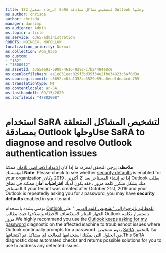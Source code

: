 ```yaml
---
title: 182 الرجاء تشغيل SaRA لتشخيص مشاكل مصادقه Outlook وحلها
ms.author: chrisda
author: chrisda
manager: dansimp
ms.audience: Admin
ms.topic: article
ms.service: o365-administration
ROBOTS: NOINDEX, NOFOLLOW
localization_priority: Normal
ms.collection: Adm_O365
ms.custom:
- "182"
- "1800012"
ms.assetid: a3a5ea91-6989-4616-9290-c7b24484e8c8
ms.openlocfilehash: aa1e831eac829f3bd35f34e2fbe34923c5af0d3a
ms.sourcegitcommit: c6692ce0fa1358ec3529e59ca0ecdfdea4cdc759
ms.translationtype: MT
ms.contentlocale: ar-SA
ms.lasthandoff: 09/15/2020
ms.locfileid: "47802008"
---
```

# <a name="use-sara-to-diagnose-and-resolve-outlook-authentication-issues"></a><span data-ttu-id="c1129-102">استخدام SaRA لتشخيص المشاكل المتعلقة بمصادقة Outlook وحلها</span><span class="sxs-lookup"><span data-stu-id="c1129-102">Use SaRA to diagnose and resolve Outlook authentication issues</span></span>

<span data-ttu-id="c1129-103">**ملاحظه**: يرجى التحقق لمعرفه ما إذا كان [الاعداد الافتراضي للامان](https://aka.ms/securitydefaults) ممكنا لمؤسسك.</span><span class="sxs-lookup"><span data-stu-id="c1129-103">**Note**: Please check to see whether [security defaults](https://aka.ms/securitydefaults) is enabled for your organization.</span></span> <span data-ttu-id="c1129-104">إذا تم إنشاء المستاجر بعد 21 أكتوبر ، 2019 وكان Outlook يطلب منك بشكل متكرر كلمه مرور ، فقد يكون لديك **افتراضيات أمان** ممكنة في نطاق المستاجر.</span><span class="sxs-lookup"><span data-stu-id="c1129-104">If your tenant was created after October 21st, 2019 and your Outlook is repeatedly asking you for a password, you may have **security defaults** enabled in your tenant.</span></span>

<span data-ttu-id="c1129-105">نوصي بشده باستخدام [Outlook للمطالبة بالرجوع إلى "تشخيص كلمه المرور](https://aka.ms/SaRA-OutlookPwdPrompt-Alchemy) " علي الجهاز المتاثر لاستكشاف الأخطاء وإصلاحها حيث يطالب Outlook باستمرار بكلمه مرور.</span><span class="sxs-lookup"><span data-stu-id="c1129-105">We highly recommend you use the [Outlook keeps asking for my password](https://aka.ms/SaRA-OutlookPwdPrompt-Alchemy) diagnostic on the affected machine to troubleshoot issues where Outlook continually prompts for a password.</span></span> <span data-ttu-id="c1129-106">يقوم تشخيص [SaRA](https://diagnostics.office.com/#/) هذا بالتحقق من الحلول التي يمكنك استخدامها لمعالجه اي مشاكل تم اكتشافها.</span><span class="sxs-lookup"><span data-stu-id="c1129-106">This [SaRA](https://diagnostics.office.com/#/) diagnostic does automated checks and returns possible solutions for you to use to address any detected issues.</span></span>
